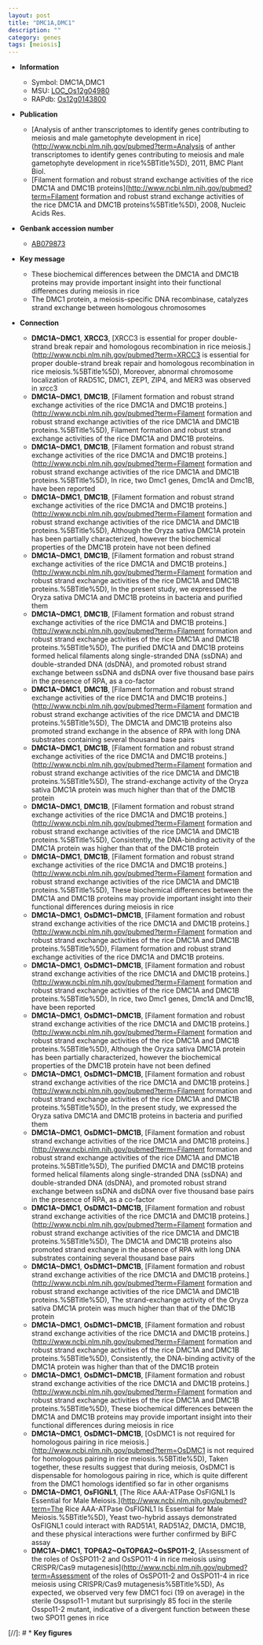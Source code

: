 ```yaml
---
layout: post
title: "DMC1A,DMC1"
description: ""
category: genes
tags: [meiosis]
---
```


* **Information**  
    + Symbol: DMC1A,DMC1  
    + MSU: [LOC_Os12g04980](http://rice.plantbiology.msu.edu/cgi-bin/ORF_infopage.cgi?orf=LOC_Os12g04980)  
    + RAPdb: [Os12g0143800](http://rapdb.dna.affrc.go.jp/viewer/gbrowse_details/irgsp1?name=Os12g0143800)  

* **Publication**  
    + [Analysis of anther transcriptomes to identify genes contributing to meiosis and male gametophyte development in rice](http://www.ncbi.nlm.nih.gov/pubmed?term=Analysis of anther transcriptomes to identify genes contributing to meiosis and male gametophyte development in rice%5BTitle%5D), 2011, BMC Plant Biol.
    + [Filament formation and robust strand exchange activities of the rice DMC1A and DMC1B proteins](http://www.ncbi.nlm.nih.gov/pubmed?term=Filament formation and robust strand exchange activities of the rice DMC1A and DMC1B proteins%5BTitle%5D), 2008, Nucleic Acids Res.

* **Genbank accession number**  
    + [AB079873](http://www.ncbi.nlm.nih.gov/nuccore/AB079873)

* **Key message**  
    + These biochemical differences between the DMC1A and DMC1B proteins may provide important insight into their functional differences during meiosis in rice
    + The DMC1 protein, a meiosis-specific DNA recombinase, catalyzes strand exchange between homologous chromosomes

* **Connection**  
    + __DMC1A~DMC1__, __XRCC3__, [XRCC3 is essential for proper double-strand break repair and homologous recombination in rice meiosis.](http://www.ncbi.nlm.nih.gov/pubmed?term=XRCC3 is essential for proper double-strand break repair and homologous recombination in rice meiosis.%5BTitle%5D), Moreover, abnormal chromosome localization of RAD51C, DMC1, ZEP1, ZIP4, and MER3 was observed in xrcc3
    + __DMC1A~DMC1__, __DMC1B__, [Filament formation and robust strand exchange activities of the rice DMC1A and DMC1B proteins.](http://www.ncbi.nlm.nih.gov/pubmed?term=Filament formation and robust strand exchange activities of the rice DMC1A and DMC1B proteins.%5BTitle%5D), Filament formation and robust strand exchange activities of the rice DMC1A and DMC1B proteins.
    + __DMC1A~DMC1__, __DMC1B__, [Filament formation and robust strand exchange activities of the rice DMC1A and DMC1B proteins.](http://www.ncbi.nlm.nih.gov/pubmed?term=Filament formation and robust strand exchange activities of the rice DMC1A and DMC1B proteins.%5BTitle%5D), In rice, two Dmc1 genes, Dmc1A and Dmc1B, have been reported
    + __DMC1A~DMC1__, __DMC1B__, [Filament formation and robust strand exchange activities of the rice DMC1A and DMC1B proteins.](http://www.ncbi.nlm.nih.gov/pubmed?term=Filament formation and robust strand exchange activities of the rice DMC1A and DMC1B proteins.%5BTitle%5D), Although the Oryza sativa DMC1A protein has been partially characterized, however the biochemical properties of the DMC1B protein have not been defined
    + __DMC1A~DMC1__, __DMC1B__, [Filament formation and robust strand exchange activities of the rice DMC1A and DMC1B proteins.](http://www.ncbi.nlm.nih.gov/pubmed?term=Filament formation and robust strand exchange activities of the rice DMC1A and DMC1B proteins.%5BTitle%5D), In the present study, we expressed the Oryza sativa DMC1A and DMC1B proteins in bacteria and purified them
    + __DMC1A~DMC1__, __DMC1B__, [Filament formation and robust strand exchange activities of the rice DMC1A and DMC1B proteins.](http://www.ncbi.nlm.nih.gov/pubmed?term=Filament formation and robust strand exchange activities of the rice DMC1A and DMC1B proteins.%5BTitle%5D), The purified DMC1A and DMC1B proteins formed helical filaments along single-stranded DNA (ssDNA) and double-stranded DNA (dsDNA), and promoted robust strand exchange between ssDNA and dsDNA over five thousand base pairs in the presence of RPA, as a co-factor
    + __DMC1A~DMC1__, __DMC1B__, [Filament formation and robust strand exchange activities of the rice DMC1A and DMC1B proteins.](http://www.ncbi.nlm.nih.gov/pubmed?term=Filament formation and robust strand exchange activities of the rice DMC1A and DMC1B proteins.%5BTitle%5D), The DMC1A and DMC1B proteins also promoted strand exchange in the absence of RPA with long DNA substrates containing several thousand base pairs
    + __DMC1A~DMC1__, __DMC1B__, [Filament formation and robust strand exchange activities of the rice DMC1A and DMC1B proteins.](http://www.ncbi.nlm.nih.gov/pubmed?term=Filament formation and robust strand exchange activities of the rice DMC1A and DMC1B proteins.%5BTitle%5D), The strand-exchange activity of the Oryza sativa DMC1A protein was much higher than that of the DMC1B protein
    + __DMC1A~DMC1__, __DMC1B__, [Filament formation and robust strand exchange activities of the rice DMC1A and DMC1B proteins.](http://www.ncbi.nlm.nih.gov/pubmed?term=Filament formation and robust strand exchange activities of the rice DMC1A and DMC1B proteins.%5BTitle%5D), Consistently, the DNA-binding activity of the DMC1A protein was higher than that of the DMC1B protein
    + __DMC1A~DMC1__, __DMC1B__, [Filament formation and robust strand exchange activities of the rice DMC1A and DMC1B proteins.](http://www.ncbi.nlm.nih.gov/pubmed?term=Filament formation and robust strand exchange activities of the rice DMC1A and DMC1B proteins.%5BTitle%5D), These biochemical differences between the DMC1A and DMC1B proteins may provide important insight into their functional differences during meiosis in rice
    + __DMC1A~DMC1__, __OsDMC1~DMC1B__, [Filament formation and robust strand exchange activities of the rice DMC1A and DMC1B proteins.](http://www.ncbi.nlm.nih.gov/pubmed?term=Filament formation and robust strand exchange activities of the rice DMC1A and DMC1B proteins.%5BTitle%5D), Filament formation and robust strand exchange activities of the rice DMC1A and DMC1B proteins.
    + __DMC1A~DMC1__, __OsDMC1~DMC1B__, [Filament formation and robust strand exchange activities of the rice DMC1A and DMC1B proteins.](http://www.ncbi.nlm.nih.gov/pubmed?term=Filament formation and robust strand exchange activities of the rice DMC1A and DMC1B proteins.%5BTitle%5D), In rice, two Dmc1 genes, Dmc1A and Dmc1B, have been reported
    + __DMC1A~DMC1__, __OsDMC1~DMC1B__, [Filament formation and robust strand exchange activities of the rice DMC1A and DMC1B proteins.](http://www.ncbi.nlm.nih.gov/pubmed?term=Filament formation and robust strand exchange activities of the rice DMC1A and DMC1B proteins.%5BTitle%5D), Although the Oryza sativa DMC1A protein has been partially characterized, however the biochemical properties of the DMC1B protein have not been defined
    + __DMC1A~DMC1__, __OsDMC1~DMC1B__, [Filament formation and robust strand exchange activities of the rice DMC1A and DMC1B proteins.](http://www.ncbi.nlm.nih.gov/pubmed?term=Filament formation and robust strand exchange activities of the rice DMC1A and DMC1B proteins.%5BTitle%5D), In the present study, we expressed the Oryza sativa DMC1A and DMC1B proteins in bacteria and purified them
    + __DMC1A~DMC1__, __OsDMC1~DMC1B__, [Filament formation and robust strand exchange activities of the rice DMC1A and DMC1B proteins.](http://www.ncbi.nlm.nih.gov/pubmed?term=Filament formation and robust strand exchange activities of the rice DMC1A and DMC1B proteins.%5BTitle%5D), The purified DMC1A and DMC1B proteins formed helical filaments along single-stranded DNA (ssDNA) and double-stranded DNA (dsDNA), and promoted robust strand exchange between ssDNA and dsDNA over five thousand base pairs in the presence of RPA, as a co-factor
    + __DMC1A~DMC1__, __OsDMC1~DMC1B__, [Filament formation and robust strand exchange activities of the rice DMC1A and DMC1B proteins.](http://www.ncbi.nlm.nih.gov/pubmed?term=Filament formation and robust strand exchange activities of the rice DMC1A and DMC1B proteins.%5BTitle%5D), The DMC1A and DMC1B proteins also promoted strand exchange in the absence of RPA with long DNA substrates containing several thousand base pairs
    + __DMC1A~DMC1__, __OsDMC1~DMC1B__, [Filament formation and robust strand exchange activities of the rice DMC1A and DMC1B proteins.](http://www.ncbi.nlm.nih.gov/pubmed?term=Filament formation and robust strand exchange activities of the rice DMC1A and DMC1B proteins.%5BTitle%5D), The strand-exchange activity of the Oryza sativa DMC1A protein was much higher than that of the DMC1B protein
    + __DMC1A~DMC1__, __OsDMC1~DMC1B__, [Filament formation and robust strand exchange activities of the rice DMC1A and DMC1B proteins.](http://www.ncbi.nlm.nih.gov/pubmed?term=Filament formation and robust strand exchange activities of the rice DMC1A and DMC1B proteins.%5BTitle%5D), Consistently, the DNA-binding activity of the DMC1A protein was higher than that of the DMC1B protein
    + __DMC1A~DMC1__, __OsDMC1~DMC1B__, [Filament formation and robust strand exchange activities of the rice DMC1A and DMC1B proteins.](http://www.ncbi.nlm.nih.gov/pubmed?term=Filament formation and robust strand exchange activities of the rice DMC1A and DMC1B proteins.%5BTitle%5D), These biochemical differences between the DMC1A and DMC1B proteins may provide important insight into their functional differences during meiosis in rice
    + __DMC1A~DMC1__, __OsDMC1~DMC1B__, [OsDMC1 is not required for homologous pairing in rice meiosis.](http://www.ncbi.nlm.nih.gov/pubmed?term=OsDMC1 is not required for homologous pairing in rice meiosis.%5BTitle%5D), Taken together, these results suggest that during meiosis, OsDMC1 is dispensable for homologous pairing in rice, which is quite different from the DMC1 homologs identified so far in other organisms
    + __DMC1A~DMC1__, __OsFIGNL1__, [The Rice AAA-ATPase OsFIGNL1 Is Essential for Male Meiosis.](http://www.ncbi.nlm.nih.gov/pubmed?term=The Rice AAA-ATPase OsFIGNL1 Is Essential for Male Meiosis.%5BTitle%5D),  Yeast two-hybrid assays demonstrated OsFIGNL1 could interact with RAD51A1, RAD51A2, DMC1A, DMC1B, and these physical interactions were further confirmed by BiFC assay
    + __DMC1A~DMC1__, __TOP6A2~OsTOP6A2~OsSPO11-2__, [Assessment of the roles of OsSPO11-2 and OsSPO11-4 in rice meiosis using CRISPR/Cas9 mutagenesis](http://www.ncbi.nlm.nih.gov/pubmed?term=Assessment of the roles of OsSPO11-2 and OsSPO11-4 in rice meiosis using CRISPR/Cas9 mutagenesis%5BTitle%5D),  As expected, we observed very few DMC1 foci (19 on average) in the sterile Osspso11-1 mutant but surprisingly 85 foci in the sterile Osspo11-2 mutant, indicative of a divergent function between these two SPO11 genes in rice

[//]: # * **Key figures**  


